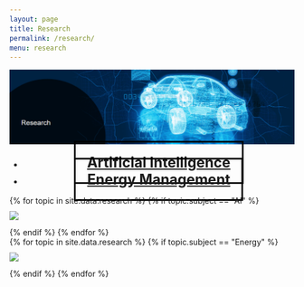 ```yaml
---
layout: page
title: Research
permalink: /research/
menu: research
---
```


<style>
  #myTabs .nav-pills {
    justify-content: center;
  }

  #myTabs .nav-pills .nav-link {
    border: 3px solid #000000; /* 테두리 스타일 및 색상 설정 */
    padding: 20px 20px; /* 버튼의 내부 여백 설정 */
    font-size: 25px; /* 버튼의 글자 크기 설정 */
    font-weight: bold;
    margin-top: 10px;
  }

  #myTabs .nav-pills .nav-link.active {
    background-color: #07207a; /* 활성화된 버튼의 배경색 설정 */
    color: #fff; /* 활성화된 버튼의 글자색 설정 */
  }
</style>

<img src="../img/research/0.png" alt="Introduction Image" style="width: 100%; max-height: 200px; object-fit: cover;">
<div id="research" class="row">
    <div id="myTabs" class="mb-4 col-12">
        <ul class="nav nav-pills nav-fill">
            <li class="nav-item col-6" style="text-align: center;">
                <a class="nav-link" id="AI-tab" data-toggle="tab" href="#AI">Artificial Intelligence</a>
            </li>
            <li class="nav-item col-6" style="text-align: center;">
                <a class="nav-link" id="Energy-tab" data-toggle="tab" href="#Energy">Energy Management</a>
            </li>
        </ul>
        <div class="tab-content">
            <div class="tab-pane fade" id="AI">
                {% for topic in site.data.research %}
                    {% if topic.subject == "AI" %}
                    <div class="card-group col-12 " style="margin-top: 10px; margin-bottom: 10px;">
                        <img src="../img/{{topic.fig}}" class="card-img shadow">
                    </div>
                    {% endif %}
                {% endfor %}
            </div>
            <div class="tab-pane fade" id="Energy">
                {% for topic in site.data.research %}
                    {% if topic.subject == "Energy" %}
                    <div class="card-group col-12 " style="margin-top: 10px; margin-bottom: 10px;">
                        <img src="../img/{{topic.fig}}" class="card-img shadow">
                    </div>
                    {% endif %}
                {% endfor %}
            </div>
        </div>
    </div>
</div>

